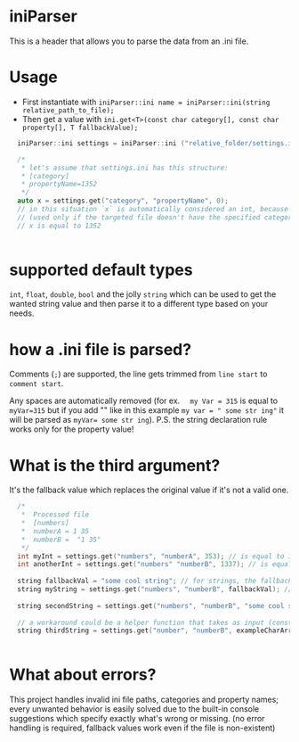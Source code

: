 # iniParser

This is a header that allows you to parse the data from an .ini file.

# Usage


- First instantiate with `iniParser::ini name = iniParser::ini(string relative_path_to_file);`
- Then get a value with `ini.get<T>(const char category[], const char property[], T fallbackValue);`

```cpp
  iniParser::ini settings = iniParser::ini ("relative_folder/settings.ini");

  /*
   * let's assume that settings.ini has this structure:
   * [category]
   * propertyName=1352
   */
  auto x = settings.get("category", "propertyName", 0);
  // in this situation `x` is automatically considered an int, because the third arguments type is the same as the return type
  // (used only if the targeted file doesn't have the specified category/category property)
  // x is equal to 1352
   
```

# supported default types

`int`, `float`, `double`, `bool` and the jolly `string` which can be used to get the wanted string value
and then parse it to a different type based on your needs.

# how a .ini file is parsed?

Comments (`;`) are supported, the line gets trimmed from `line start` to `comment start`.

Any spaces are automatically removed (for ex. `  my Var = 315` is equal to `myVar=315` but if you add "" like in this example `my var = " some str ing"` it will be parsed as `myVar= some str ing`). P.S. the string declaration rule works only for the property value!

# What is the third argument?

It's the fallback value which replaces the original value if it's not a valid one.
```cpp
  /*
   *  Processed file
   *  [numbers]
   *  numberA = 1 35
   *  numberB =  "1 35"
   */
  int myInt = settings.get("numbers", "numberA", 353); // is equal to 135
  int anotherInt = settings.get("numbers" "numberB", 1337); // is equal to 1337 because all spaces are preserved in string declaration
  
  string fallbackVal = "some cool string"; // for strings, the fallbackValue must be declared like this
  string myString = settings.get("numbers", "numberB", fallbackVal); // is equal to "1 35"
  
  string secondString = settings.get("numbers", "numberB", "some cool string");  // ERROR
  
  // a workaround could be a helper function that takes as input (const char[]) and convert it to (string)
  string thirdString = settings.get("number", "numberB", exampleCharArrToStr("some cool string")); // if done correctly it won't throw an error
  
```

# What about errors?

This project handles invalid ini file paths, categories and property names; every unwanted behavior is easily solved due to the built-in console suggestions which specify exactly what's wrong or missing. (no error handling is required, fallback values work even if the file is non-existent)
